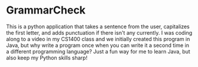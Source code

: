 # GrammarCheck
This is a python application that takes a sentence from the user, capitalizes the first letter, and adds punctuation if there isn't any currently.
I was coding along to a video in my CS1400 class and we initially created this program in Java, but why write a program once when you can write it a second time in a different programming language? Just a fun way for me to learn Java, but also keep my Python skills sharp!
